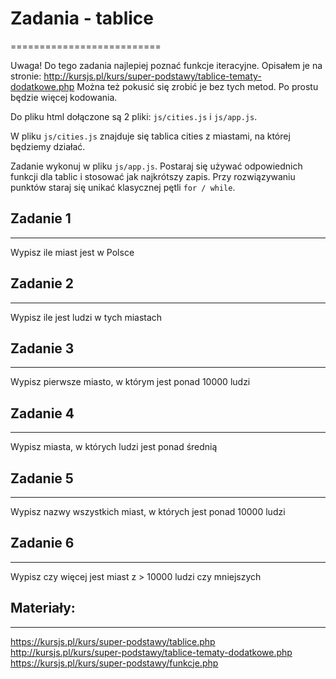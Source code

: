 # Zadania - tablice
==========================


Uwaga! Do tego zadania najlepiej poznać funkcje iteracyjne. Opisałem je na stronie:
http://kursjs.pl/kurs/super-podstawy/tablice-tematy-dodatkowe.php
Można też pokusić się zrobić je bez tych metod. Po prostu będzie więcej kodowania.

Do pliku html dołączone są 2 pliki: `js/cities.js` i `js/app.js`.

W pliku `js/cities.js` znajduje się tablica cities z miastami, na której będziemy działać.

Zadanie wykonuj w pliku `js/app.js`.
Postaraj się używać odpowiednich funkcji dla tablic i stosować jak najkrótszy zapis.
Przy rozwiązywaniu punktów staraj się unikać klasycznej pętli `for / while`.


## Zadanie 1
--------------------------
Wypisz ile miast jest w Polsce


## Zadanie 2
--------------------------
Wypisz ile jest ludzi w tych miastach


## Zadanie 3
--------------------------
Wypisz pierwsze miasto, w którym jest ponad 10000 ludzi


## Zadanie 4
--------------------------
Wypisz miasta, w których ludzi jest ponad średnią


## Zadanie 5
--------------------------
Wypisz nazwy wszystkich miast, w których jest ponad 10000 ludzi


## Zadanie 6
--------------------------
Wypisz czy więcej jest miast z > 10000 ludzi czy mniejszych


## Materiały:
--------------------------
https://kursjs.pl/kurs/super-podstawy/tablice.php
http://kursjs.pl/kurs/super-podstawy/tablice-tematy-dodatkowe.php
https://kursjs.pl/kurs/super-podstawy/funkcje.php